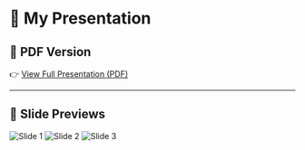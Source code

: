 # 🎤 My Presentation

## 📑 PDF Version
👉 [View Full Presentation (PDF)](./MyPresentation.pdf)

---

## 📸 Slide Previews

![Slide 1](./slides/Slide1.png)
![Slide 2](./slides/Slide2.png)
![Slide 3](./slides/Slide3.png)
